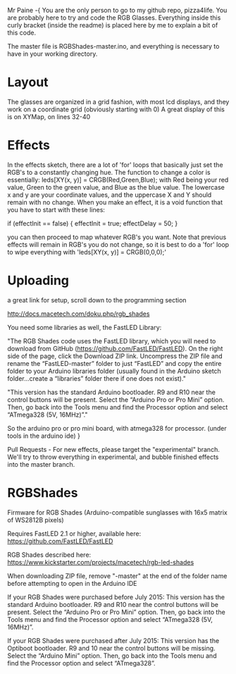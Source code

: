 Mr Paine -{
You are the only person to go to my github repo, pizza4life. You are probably here to try and code the RGB Glasses. Everything inside this curly bracket (inside the readme) is placed here by me to explain a bit of this code.

The master file is RGBShades-master.ino, and everything is necessary to have in your working directory. 

Layout
======
The glasses are organized in a grid fashion, with most lcd displays, and they work on a coordinate grid (obviously starting with 0) A great display of this is on XYMap, on lines 32-40

Effects
=======
In the effects sketch, there are a lot of 'for' loops that basically just set the RGB's to a constantly changing hue. The function to change a color is essentially:
leds[XY(x, y)] = CRGB(Red,Green,Blue);
with Red being your red value, Green to the green value, and Blue as the blue value.
The lowercase x and y are your coordinate values, and the uppercase X and Y should remain with no change.
When you make an effect, it is a void function that you have to start with these lines:

  if (effectInit == false) {
    effectInit = true;
    effectDelay = 50;
  }
  
  you can then proceed to map whatever RGB's you want. Note that previous effects will remain in RGB's you do not change, so it is best to do a 'for' loop to wipe everything with 'leds[XY(x, y)] = CRGB(0,0,0);'
  
  Uploading
  =========
  a great link for setup, scroll down to the programming section
  
  http://docs.macetech.com/doku.php/rgb_shades
  
  You need some libraries as well, the FastLED Library: 

"The RGB Shades code uses the FastLED library, which you will need to download from GitHub (https://github.com/FastLED/FastLED). On the right side of the page, click the Download ZIP link. Uncompress the ZIP file and rename the “FastLED-master” folder to just “FastLED” and copy the entire folder to your Arduino libraries folder (usually found in the Arduino sketch folder…create a “libraries” folder there if one does not exist)."


  "This version has the standard Arduino bootloader. R9 and R10 near the control buttons will be present.
Select the “Arduino Pro or Pro Mini” option. Then, go back into the Tools menu and find the Processor option and select “ATmega328 (5V, 16MHz)”."

So the arduino pro or pro mini board, with atmega328 for processor. (under tools in the arduino ide)
}

Pull Requests - For new effects, please target the "experimental" branch. We'll try to throw everything in experimental, and bubble finished effects into the master branch.

RGBShades
=========

Firmware for RGB Shades (Arduino-compatible sunglasses with 16x5 matrix of WS2812B pixels)

Requires FastLED 2.1 or higher, available here: https://github.com/FastLED/FastLED

RGB Shades described here: https://www.kickstarter.com/projects/macetech/rgb-led-shades

When downloading ZIP file, remove "-master" at the end of the folder name before attempting
to open in the Arduino IDE

If your RGB Shades were purchased before July 2015:
This version has the standard Arduino bootloader. R9 and R10 near the control buttons will be present.
Select the “Arduino Pro or Pro Mini” option. Then, go back into the Tools menu and find the Processor option and select “ATmega328 (5V, 16MHz)”.

If your RGB Shades were purchased after July 2015:
This version has the Optiboot bootloader. R9 and 10 near the control buttons will be missing.
Select the “Arduino Mini” option. Then, go back into the Tools menu and find the Processor option and select “ATmega328”.
